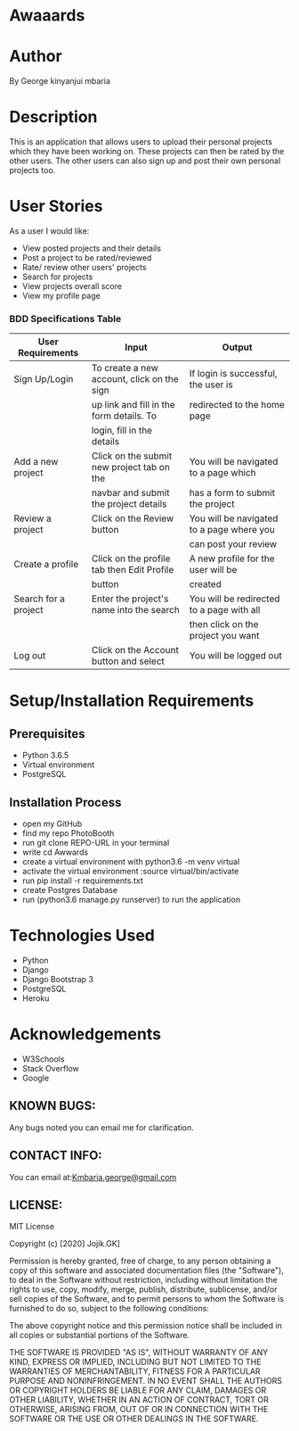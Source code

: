 # Awaaards

# Author
By George kinyanjui mbaria

# Description
This is an application that allows users to upload their personal projects which they have been working on. These projects can then be rated by the other users. The other users can also sign up and post their own personal projects too.

# User Stories
As a user I would like:

* View posted projects and their details
* Post a project to be rated/reviewed
* Rate/ review other users' projects
* Search for projects 
* View projects overall score
* View my profile page

### BDD Specifications Table
|        User Requirements                 |           Input                           |           Output                         |
|------------------------------------------|-------------------------------------------|------------------------------------------|
| Sign Up/Login                            | To create a new account, click on the sign| If login is successful, the user is      |
|                                          | up link and fill in the form details. To  | redirected to the home page              |
|                                          | login, fill in the details                |                                          |
| Add a new project                        | Click on the submit new project tab on the| You will be navigated to a page which    |
|                                          | navbar and submit the project details     | has a form to submit the project         |
| Review a project                         | Click on the Review button                | You will be navigated to a page where you|
|                                          |                                           | can post your review                     |
| Create a profile                         | Click on the profile tab then Edit Profile| A new profile for the user will be       |
|                                          | button                                    | created                                  |
| Search for a project                     | Enter the project's name into the search  | You will be redirected to a page with all||                                          | bar in the navbar                         | results matching your search. You can    |
|                                          |                                           | then click on the project you want       |
| Log out                                  | Click on the Account button and select    | You will be logged out                   ||                                          | log out                                   |                                          |


# Setup/Installation Requirements
## Prerequisites
* Python 3.6.5
* Virtual environment
* PostgreSQL

## Installation Process
* open my GitHub
* find my repo PhotoBooth
* run git clone REPO-URL in your terminal
* write cd Awwards
* create a virtual environment with python3.6 -m venv virtual
* activate the virtual environment :source virtual/bin/activate
* run pip install -r requirements.txt
* create Postgres Database
* run (python3.6 manage.py runserver) to run the application



# Technologies Used
* Python 
* Django 
* Django Bootstrap 3
* PostgreSQL
* Heroku

# Acknowledgements
* W3Schools
* Stack Overflow
* Google

## KNOWN BUGS:
Any bugs noted you can email me for clarification.


## CONTACT INFO:
You can email at:Kmbaria.george@gmail.com

## LICENSE:
MIT License

Copyright (c) [2020] Jojik.GK]

Permission is hereby granted, free of charge, to any person obtaining a copy of this software and associated documentation files (the "Software"), to deal in the Software without restriction, including without limitation the rights to use, copy, modify, merge, publish, distribute, sublicense, and/or sell copies of the Software, and to permit persons to whom the Software is furnished to do so, subject to the following conditions:

The above copyright notice and this permission notice shall be included in all copies or substantial portions of the Software.

THE SOFTWARE IS PROVIDED "AS IS", WITHOUT WARRANTY OF ANY KIND, EXPRESS OR IMPLIED, INCLUDING BUT NOT LIMITED TO THE WARRANTIES OF MERCHANTABILITY, FITNESS FOR A PARTICULAR PURPOSE AND NONINFRINGEMENT. IN NO EVENT SHALL THE AUTHORS OR COPYRIGHT HOLDERS BE LIABLE FOR ANY CLAIM, DAMAGES OR OTHER LIABILITY, WHETHER IN AN ACTION OF CONTRACT, TORT OR OTHERWISE, ARISING FROM, OUT OF OR IN CONNECTION WITH THE SOFTWARE OR THE USE OR OTHER DEALINGS IN THE SOFTWARE.
